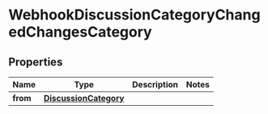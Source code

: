 
# WebhookDiscussionCategoryChangedChangesCategory

## Properties
Name | Type | Description | Notes
------------ | ------------- | ------------- | -------------
**from** | [**DiscussionCategory**](DiscussionCategory.md) |  | 



